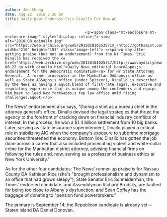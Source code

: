 ```yaml
---
author: Jen Chung
date: Aug 22, 2010 5:20 pm
title: Daily News Endorses Eric Dinallo For Dem AG
---
```


	
										<p><span class="mt-enclosure mt-enclosure-image" style="display: inline;"> <img alt="2010_08_edinallo.jpg" src="https://web.archive.org/web/20150101025357im_/http://gothamist.com/attachments/jen/2010_08_edinallo.jpg" width="210" height="193" class="image-left"> </span>A day after getting praise (but not an endorsement) from the NY Times, Eric Dinallo has received the <a href="https://web.archive.org/web/20150101025357/http://www.nydailynews.com/opinions/2010/08/22/2010-08-22_go_with_dinallo.html">Daily News editorial board&apos;s endorsement for the Democratic nomination</a> for NY State Attorney General.  A former prosecutor in the Manhattan DA&apos;s office as well as State AG&apos;s office (under Spitzer), Dinallo is described by the News as having a &quot;blend of first-rate legal, executive and regulatory experience that is unique among the contenders and equips him best to lead New York&apos;s top law office amid rising challenges.&quot;</p>

<p>The News&apos; endorsement also says, &quot;During a stint as a bureau chief in the attorney general&apos;s office, Dinallo devised the legal strategies that thrust the agency to the forefront of cracking down on financial industry conflicts of interest. In the process, he won a $1.4 billion settlement from 10 big banks. Later, serving as state insurance superintendent, Dinallo played a critical role in stabilizing AIG when the company&apos;s exposure to subprime mortgage securities threatened the economy. Bottom line: Dinallo has gotten the job done across a career that also included prosecuting violent and white-collar crime for the Manhattan district attorney, advising financial firms on following the rules and, now, serving as a professor of business ethics at New York University.&quot; </p>

<p>As for the other four candidates: The News&apos; runner-up praise is for Nassau County DA Kathleen Rice (she&apos;s &quot;brought professionalism and dynamism to an office that had grown sleepy&quot;); State Senator Eric Schneiderman, the Times&apos; endorsed candidate, and Assemblyman Richard Brodsky, are faulted for being too close to Albany&apos;s dysfunction; and Sean Coffey has the baggage of donating to &quot;pension fund powerbrokers.&quot;</p>

<p>The primary is September 14; the Republican candidate is already set&#x2014;Staten Island DA  Daniel Donovan.</p>					
										
									
				